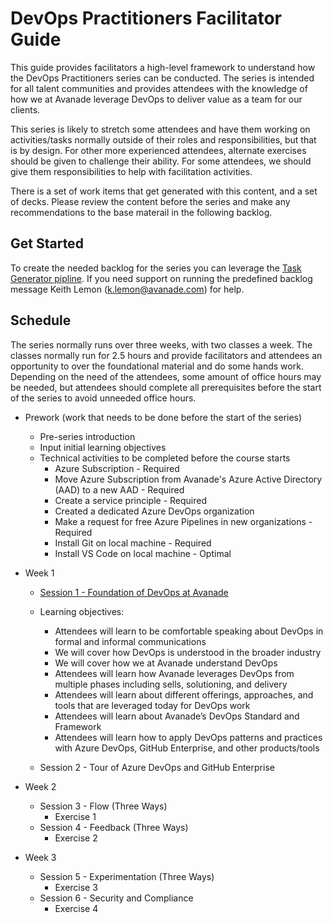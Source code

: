 # DevOps Practitioners Facilitator Guide

This guide provides facilitators a high-level framework to understand how the DevOps Practitioners series can be conducted. The series is intended for all talent communities and provides attendees with the knowledge of how we at Avanade leverage DevOps to deliver value as a team for our clients. 

This series is likely to stretch some attendees and have them working on activities/tasks normally outside of their roles and responsibilities, but that is by design. For other more experienced attendees, alternate exercises should be given to challenge their ability. For some attendees, we should give them responsibilities to help with facilitation activities.

There is a set of work items that get generated with this content, and a set of decks. Please review the content before the series and make any recommendations to the base materail in the following backlog.

## Get Started

To create the needed backlog for the series you can leverage the [Task Generator pipline](../.task-gen/task-generator.yml). If you need support on running the predefined backlog message Keith Lemon (k.lemon@avanade.com) for help.

## Schedule

The series normally runs over three weeks, with two classes a week. The classes normally run for 2.5 hours and provide facilitators and attendees an opportunity to over the foundational material and do some hands work. Depending on the need of the attendees, some amount of office hours may be needed, but attendees should complete all prerequisites before the start of the series to avoid unneeded office hours.

* Prework (work that needs to be done before the start of the series)
  * Pre-series introduction
  * Input initial learning objectives
  * Technical activities to be completed before the course starts
    * Azure Subscription - Required
    * Move Azure Subscription from Avanade's Azure Active Directory (AAD) to a new AAD - Required
    * Create a service principle - Required
    * Created a dedicated Azure DevOps organization
    * Make a request for free Azure Pipelines in new organizations - Required
    * Install Git on local machine - Required
    * Install VS Code on local machine - Optimal

* Week 1
  * [Session 1 - Foundation of DevOps at Avanade](https://dev.azure.com/innersource/fd9e01e9-6bb5-4e4c-a7eb-b6322dc637ba/_apis/git/repositories/cf2f8334-26ed-4585-91bb-b5879c7cd1b8/items?path=%2Ffacilitator%2FADP-Session-01.pptx&versionDescriptor%5BversionOptions%5D=0&versionDescriptor%5BversionType%5D=0&versionDescriptor%5Bversion%5D=main&resolveLfs=true&%24format=octetStream&api-version=5.0&download=true)
  * Learning objectives:  
    * Attendees will learn to be comfortable speaking about DevOps in formal and informal communications
    * We will cover how DevOps is understood in the broader industry
    * We will cover how we at Avanade understand DevOps
    * Attendees will learn how Avanade leverages DevOps from multiple phases including sells, solutioning, and delivery
    * Attendees will learn about different offerings, approaches, and tools that are leveraged today for DevOps work
    * Attendees will learn about Avanade’s DevOps Standard and Framework
    * Attendees will learn how to apply DevOps patterns and practices with Azure DevOps, GitHub Enterprise, and other products/tools

  * Session 2 - Tour of Azure DevOps and GitHub Enterprise

* Week 2
  * Session 3 - Flow (Three Ways)
    * Exercise 1
  * Session 4 - Feedback (Three Ways)
    * Exercise 2

* Week 3
  * Session 5 - Experimentation (Three Ways)
    * Exercise 3
  * Session 6 - Security and Compliance
    * Exercise 4